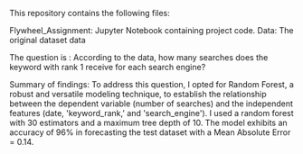 This repository contains the following files:

Flywheel_Assignment: Jupyter Notebook containing project code.
Data: The original dataset data 


The question is :
According to the data, how many searches does the keyword with rank 1 receive for each search engine?

Summary of findings:
To address this question, I opted for Random Forest, a robust and versatile modeling technique, to establish the relationship between the dependent variable (number of searches) and the independent features (date, 'keyword_rank,' and 'search_engine').
I used a random forest with 30 estimators and a maximum tree depth of 10. The model exhibits an accuracy of 96% in forecasting the test dataset with a Mean Absolute Error = 0.14.
